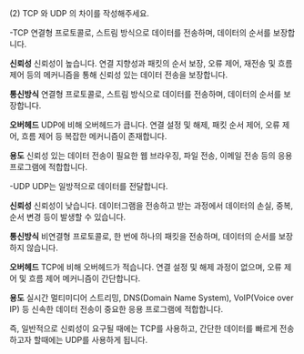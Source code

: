 (2) TCP 와 UDP 의 차이를 작성해주세요.

-TCP
연결형 프로토콜로, 스트림 방식으로 데이터를 전송하며, 데이터의 순서를 보장합니다.

**신뢰성**
신뢰성이 높습니다. 연결 지향성과 패킷의 순서 보장, 오류 제어, 재전송 및 흐름 제어 등의 메커니즘을 통해 신뢰성 있는 데이터 전송을 보장합니다.

**통신방식**
연결형 프로토콜로, 스트림 방식으로 데이터를 전송하며, 데이터의 순서를 보장합니다.

**오버헤드**
UDP에 비해 오버헤드가 큽니다. 연결 설정 및 해제, 패킷 순서 제어, 오류 제어, 흐름 제어 등 복잡한 메커니즘이 존재합니다.

**용도**
신뢰성 있는 데이터 전송이 필요한 웹 브라우징, 파일 전송, 이메일 전송 등의 응용 프로그램에 적합합니다.


-UDP
UDP는 일방적으로 데이터를 전달합니다.

**신뢰성**
신뢰성이 낮습니다. 데이터그램을 전송하고 받는 과정에서 데이터의 손실, 중복, 순서 변경 등이 발생할 수 있습니다.

**통신방식**
비연결형 프로토콜로, 한 번에 하나의 패킷을 전송하며, 데이터의 순서를 보장하지 않습니다.

**오버헤드**
TCP에 비해 오버헤드가 적습니다. 연결 설정 및 해제 과정이 없으며, 오류 제어 및 흐름 제어 메커니즘이 간단합니다.

**용도**
실시간 멀티미디어 스트리밍, DNS(Domain Name System), VoIP(Voice over IP) 등 신속한 데이터 전송이 중요한 응용 프로그램에 적합합니다.


즉, 일반적으로 신뢰성이 요구될 때에는 TCP를 사용하고, 
간단한 데이터를 빠르게 전송하고자 할때에는 UDP를 사용하게 됩니다.

